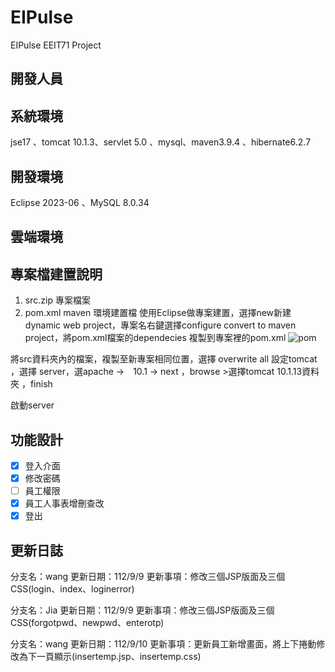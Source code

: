 # EIPulse
EIPulse EEIT71 Project
## 開發人員
## 系統環境
jse17 、tomcat 10.1.3、servlet 5.0 、mysql、maven3.9.4 、hibernate6.2.7
## 開發環境
Eclipse 2023-06 、MySQL 8.0.34
## 雲端環境
## 專案檔建置說明
1. src.zip   專案檔案
2. pom.xml   maven 環境建置檔
使用Eclipse做專案建置，選擇new新建dynamic web project，專案名右鍵選擇configure convert to maven project，將pom.xml檔案的dependecies 複製到專案裡的pom.xml
![pom](https://github.com/YenYasir/EIPulse/assets/133478155/02e7be59-4547-4450-98cb-a7d20d314f2e)

將src資料夾內的檔案，複製至新專案相同位置，選擇 overwrite all
設定tomcat ，選擇 server，選apache ->　10.1 -> next ，browse >選擇tomcat 10.1.13資料夾 ，finish 

啟動server 


## 功能設計
 - [x] 登入介面
 - [x] 修改密碼
 - [ ] 員工權限
 - [x] 員工人事表增刪查改
 - [x] 登出

## 更新日誌
分支名：wang
更新日期：112/9/9
更新事項：修改三個JSP版面及三個CSS(login、index、loginerror)

分支名：Jia
更新日期：112/9/9
更新事項：修改三個JSP版面及三個CSS(forgotpwd、newpwd、enterotp)

分支名：wang
更新日期：112/9/10
更新事項：更新員工新增畫面，將上下捲動修改為下一頁顯示(insertemp.jsp、insertemp.css)
